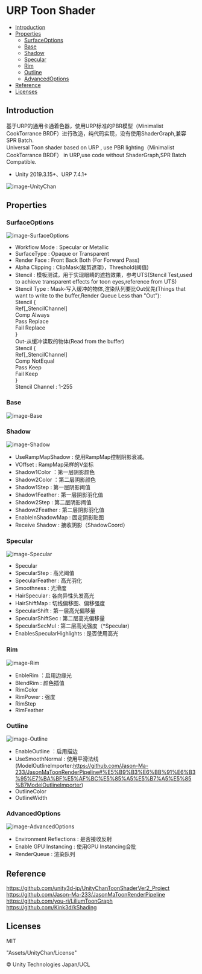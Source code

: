 # URP Toon Shader
- [Introduction](#Introduction)
- [Properties](#Properties)
	- [SurfaceOptions](#SurfaceOptions)
	- [Base](#Base)
	- [Shadow](#Shadow)
	- [Specular](#Specular)
	- [Rim](#Rim)
	- [Outline](#Outline)
	- [AdvancedOptions](#AdvancedOptions)
- [Reference](#Reference)
- [Licenses](#Licenses)

## Introduction
基于URP的通用卡通着色器，使用URP标准的PBR模型（Minimalist CookTorrance BRDF）进行改造，纯代码实现，没有使用ShaderGraph,兼容SPR Batch.  
Universal Toon shader based on URP , use PBR lighting（Minimalist CookTorrance BRDF） in URP,use code without ShaderGraph,SPR Batch Compatible.  
- Unity 2019.3.15+、URP 7.4.1+  

![image-UnityChan](image/UnityChan.png)

## Properties
### SurfaceOptions
![image-SurfaceOptions](image/SurfaceOptions.png)
- Workflow Mode : Specular or Metallic 
- SurfaceType : Opaque or Transparent 
- Render Face : Front Back Both (For Forward Pass)
- Alpha Clipping : ClipMask(裁剪遮罩)，Threshold(阈值)
- Stencil : 模板测试，用于实现眼睛的遮挡效果，参考UTS(Stencil Test,used to achieve transparent effects for toon eyes,reference from UTS)  
- Stencil Type : 
Mask-写入缓冲的物体,渲染队列要比Out优先(Things that want to write to the buffer,Render Queue Less than "Out"):  
Stencil {  
                Ref[_StencilChannel]  
                Comp Always  
                Pass Replace  
                Fail Replace  
            }  
Out-从缓冲读取的物体(Read from the buffer)  
Stencil {  
                Ref[_StencilChannel]  
                Comp NotEqual  
                Pass Keep  
                Fail Keep  
            }  
Stencil Channel : 1-255

### Base
![image-Base](image/Base.png)
### Shadow
![image-Shadow](image/Shadow.png)
- UseRampMapShadow : 使用RampMap控制阴影衰减。
- VOffset : RampMap采样的V坐标
- Shadow1Color ：第一层阴影颜色
- Shadow2Color ：第二层阴影颜色
- Shadow1Step : 第一层阴影阈值
- Shadow1Feather : 第一层阴影羽化值
- Shadow2Step : 第二层阴影阈值
- Shadow2Feather : 第二层阴影羽化值
- EnableInShadowMap : 固定阴影贴图
- Receive Shadow : 接收阴影（ShadowCoord）

### Specular
![image-Specular](image/Specular.png)
- Specular
- SpecularStep : 高光阈值
- SpecularFeather : 高光羽化
- Smoothness : 光滑度
- HairSpecular : 各向异性头发高光
- HairShiftMap : 切线偏移图、偏移强度
- SpecularShift : 第一层高光偏移量
- SpecularShiftSec : 第二层高光偏移量
- SpecularSecMul : 第二层高光强度（*Specular)
- EnablesSpecularHighlights : 是否使用高光

### Rim
![image-Rim](image/Rim.png)
- EnbleRim ：启用边缘光
- BlendRim : 颜色插值
- RimColor
- RimPower : 强度
- RimStep
- RimFeather

### Outline
![image-Outline](image/Outline.png)
- EnableOutline ：启用描边
- UseSmoothNormal : 使用平滑法线(ModelOutlineImporter:https://github.com/Jason-Ma-233/JasonMaToonRenderPipeline#%E5%B9%B3%E6%BB%91%E6%B3%95%E7%BA%BF%E5%AF%BC%E5%85%A5%E5%B7%A5%E5%85%B7ModelOutlineImporter)
- OutlineColor
- OutlineWidth

### AdvancedOptions
![image-AdvancedOptions](image/AdvancedOptions.png)
- Environment Reflections : 是否接收反射  
- Enable GPU Instancing : 使用GPU Instancing合批  
- RenderQueue : 渲染队列  

## Reference

https://github.com/unity3d-jp/UnityChanToonShaderVer2_Project  
https://github.com/Jason-Ma-233/JasonMaToonRenderPipeline  
https://github.com/you-ri/LiliumToonGraph  
https://github.com/Kink3d/kShading  

## Licenses

MIT

"Assets/UnityChan/License"

© Unity Technologies Japan/UCL
